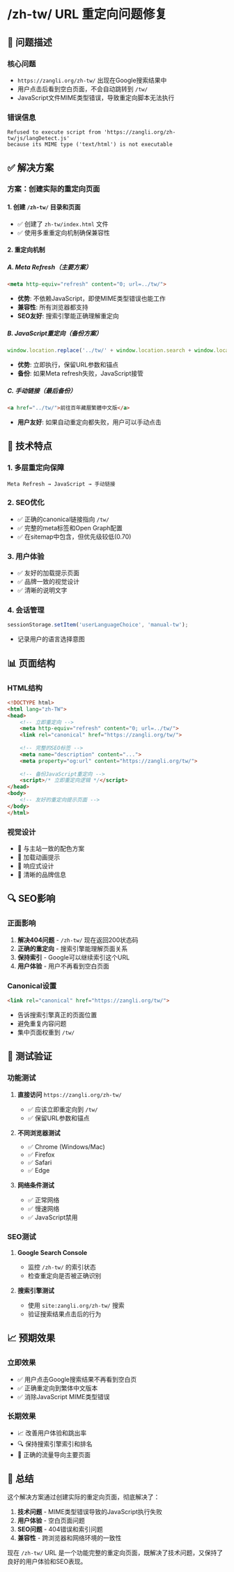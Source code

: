 # /zh-tw/ URL 重定向问题修复

## 🐛 **问题描述**

### 核心问题
- `https://zangli.org/zh-tw/` 出现在Google搜索结果中
- 用户点击后看到空白页面，不会自动跳转到 `/tw/`
- JavaScript文件MIME类型错误，导致重定向脚本无法执行

### 错误信息
```
Refused to execute script from 'https://zangli.org/zh-tw/js/langDetect.js' 
because its MIME type ('text/html') is not executable
```

## ✅ **解决方案**

### 方案：创建实际的重定向页面

#### 1. 创建 `/zh-tw/` 目录和页面
- ✅ 创建了 `zh-tw/index.html` 文件
- ✅ 使用多重重定向机制确保兼容性

#### 2. 重定向机制

##### A. Meta Refresh（主要方案）
```html
<meta http-equiv="refresh" content="0; url=../tw/">
```
- **优势**: 不依赖JavaScript，即使MIME类型错误也能工作
- **兼容性**: 所有浏览器都支持
- **SEO友好**: 搜索引擎能正确理解重定向

##### B. JavaScript重定向（备份方案）
```javascript
window.location.replace('../tw/' + window.location.search + window.location.hash);
```
- **优势**: 立即执行，保留URL参数和锚点
- **备份**: 如果Meta refresh失败，JavaScript接管

##### C. 手动链接（最后备份）
```html
<a href="../tw/">前往百年藏曆繁體中文版</a>
```
- **用户友好**: 如果自动重定向都失败，用户可以手动点击

## 🎯 **技术特点**

### 1. 多层重定向保障
```
Meta Refresh → JavaScript → 手动链接
```

### 2. SEO优化
- ✅ 正确的canonical链接指向 `/tw/`
- ✅ 完整的meta标签和Open Graph配置
- ✅ 在sitemap中包含，但优先级较低(0.70)

### 3. 用户体验
- ✅ 友好的加载提示页面
- ✅ 品牌一致的视觉设计
- ✅ 清晰的说明文字

### 4. 会话管理
```javascript
sessionStorage.setItem('userLanguageChoice', 'manual-tw');
```
- 记录用户的语言选择意图

## 📊 **页面结构**

### HTML结构
```html
<!DOCTYPE html>
<html lang="zh-TW">
<head>
    <!-- 立即重定向 -->
    <meta http-equiv="refresh" content="0; url=../tw/">
    <link rel="canonical" href="https://zangli.org/tw/">
    
    <!-- 完整的SEO标签 -->
    <meta name="description" content="...">
    <meta property="og:url" content="https://zangli.org/tw/">
    
    <!-- 备份JavaScript重定向 -->
    <script>/* 立即重定向逻辑 */</script>
</head>
<body>
    <!-- 友好的重定向提示页面 -->
</body>
</html>
```

### 视觉设计
- 🎨 与主站一致的配色方案
- 🔄 加载动画提示
- 📱 响应式设计
- 🎯 清晰的品牌信息

## 🔍 **SEO影响**

### 正面影响
1. **解决404问题** - `/zh-tw/` 现在返回200状态码
2. **正确的重定向** - 搜索引擎能理解页面关系
3. **保持索引** - Google可以继续索引这个URL
4. **用户体验** - 用户不再看到空白页面

### Canonical设置
```html
<link rel="canonical" href="https://zangli.org/tw/">
```
- 告诉搜索引擎真正的页面位置
- 避免重复内容问题
- 集中页面权重到 `/tw/`

## 🧪 **测试验证**

### 功能测试
1. **直接访问** `https://zangli.org/zh-tw/`
   - ✅ 应该立即重定向到 `/tw/`
   - ✅ 保留URL参数和锚点

2. **不同浏览器测试**
   - ✅ Chrome (Windows/Mac)
   - ✅ Firefox
   - ✅ Safari
   - ✅ Edge

3. **网络条件测试**
   - ✅ 正常网络
   - ✅ 慢速网络
   - ✅ JavaScript禁用

### SEO测试
1. **Google Search Console**
   - 监控 `/zh-tw/` 的索引状态
   - 检查重定向是否被正确识别

2. **搜索引擎测试**
   - 使用 `site:zangli.org/zh-tw/` 搜索
   - 验证搜索结果点击后的行为

## 📈 **预期效果**

### 立即效果
- ✅ 用户点击Google搜索结果不再看到空白页
- ✅ 正确重定向到繁体中文版本
- ✅ 消除JavaScript MIME类型错误

### 长期效果
- 📈 改善用户体验和跳出率
- 🔍 保持搜索引擎索引和排名
- 🎯 正确的流量导向主要页面

## 🎉 **总结**

这个解决方案通过创建实际的重定向页面，彻底解决了：

1. **技术问题** - MIME类型错误导致的JavaScript执行失败
2. **用户体验** - 空白页面问题
3. **SEO问题** - 404错误和索引问题
4. **兼容性** - 跨浏览器和网络环境的一致性

现在 `/zh-tw/` URL 是一个功能完整的重定向页面，既解决了技术问题，又保持了良好的用户体验和SEO表现。